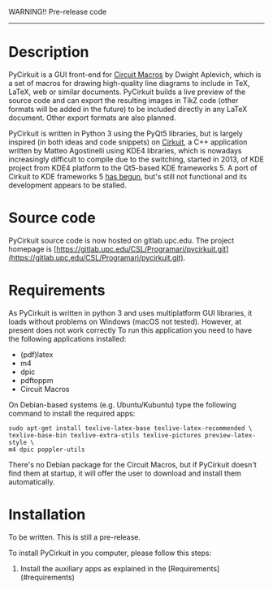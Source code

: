 WARNING!!  Pre-release code
* * *


# Description #

PyCirkuit is a GUI front-end for [Circuit Macros] by Dwight Aplevich, which is a set of macros for drawing high-quality line diagrams to include in TeX, LaTeX, web or similar documents. PyCirkuit builds a live preview of the source code and can export the resulting images in TikZ code (other formats will be added in the future) to be included directly in any LaTeX document. Other export formats are also planned.

PyCirkuit is written in Python 3 using the PyQt5 libraries, but is largely inspired (in both ideas and code snippets) on [Cirkuit], a C++ application written by Matteo Agostinelli using KDE4 libraries, which is nowadays increasingly difficult to compile due to the switching, started in 2013, of KDE project from KDE4 platform to the Qt5-based KDE frameworks 5. A port of Cirkuit to KDE frameworks 5 [has begun], but's still not functional and its development appears to be stalled.

[Circuit Macros]: <https://ece.uwaterloo.ca/~aplevich/Circuit_macros/>
(M4 Macros for diagram and circuit drawing)

[Cirkuit]: <https://wwwu.uni-klu.ac.at/magostin/cirkuit.html>
(Cirkuit)

[has begun]: <https://cgit.kde.org/cirkuit.git/>


# Source code #

PyCirkuit source code is now hosted on gitlab.upc.edu. The project homepage is [https://gitlab.upc.edu/CSL/Programari/pycirkuit.git](https://gitlab.upc.edu/CSL/Programari/pycirkuit.git).


# <a name="requirements"></a>Requirements #

As PyCirkuit is written in python 3 and uses multiplatform GUI libraries, it loads without problems on Windows (macOS not tested). However, at present does not work correctly 
To run this application you need to have the following applications installed:

  * (pdf)latex
  * m4
  * dpic
  * pdftoppm
  * Circuit Macros

On Debian-based systems (e.g. Ubuntu/Kubuntu) type the following command to install the required apps:

    sudo apt-get install texlive-latex-base texlive-latex-recommended \
    texlive-base-bin texlive-extra-utils texlive-pictures preview-latex-style \
    m4 dpic poppler-utils

There's no Debian package for the Circuit Macros, but if PyCirkuit doesn't find them at startup, it will offer the user to download and install them automatically.


# Installation #

To be written. This is still a pre-release.

To install PyCirkuit in you computer, please follow this steps:

  1. Install the auxiliary apps as explained in the [Requirements] (#requirements)

